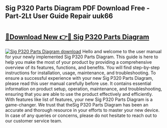 ## Sig P320 Parts Diagram PDF Download Free - Part-2Lt User Guide Repair uuk66

# <h2><a href="http://dfkg0jl.blite.top/?on=Sig+P320+Parts+Diagram">🔗Download New 👉🔴 Sig P320 Parts Diagram</a></h2>

[![Sig P320 Parts Diagram download](https://i.imgur.com/lujVjoI.png)](http://dfkg0jl.blite.top/?on=Sig+P320+Parts+Diagram)
Hello and welcome to the user manual for your newly implemented Sig P320 Parts Diagram. This guide is here to help you make the most of your product by providing a comprehensive overview of its features, functions, and benefits. You will find step-by-step instructions for installation, usage, maintenance, and troubleshooting. To ensure a successful experience with your new Sig P320 Parts Diagram, please read this user manual carefully before use. It contains essential information on product setup, operation, maintenance, and troubleshooting, ensuring that you are able to use the product effectively and efficiently. With features like list of features, your new Sig P320 Parts Diagram is a game-changer. We trust that theSig P320 Parts Diagram has been an accurate and thorough resource in your efforts to master your new device. In case of any queries or concerns, please do not hesitate to reach out to our customer service team.
